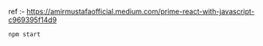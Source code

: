 ref :- https://amirmustafaofficial.medium.com/prime-react-with-javascript-c969395f14d9

```
npm start
```